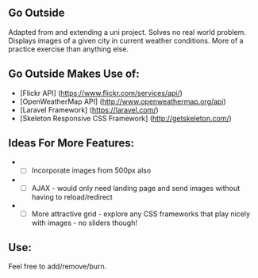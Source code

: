 ## Go Outside

Adapted from and extending a uni project. Solves no real world problem. Displays images of a given city in current weather conditions. 
More of a practice exercise than anything else.

## Go Outside Makes Use of:

* [Flickr API] (https://www.flickr.com/services/api/) 
* [OpenWeatherMap API] (http://www.openweathermap.org/api)
* [Laravel Framework] (https://laravel.com/)
* [Skeleton Responsive CSS Framework] (http://getskeleton.com/)

## Ideas For More Features:

* - [ ] Incorporate images from 500px also
* - [ ] AJAX - would only need landing page and send images without having to reload/redirect
* - [ ] More attractive grid - explore any CSS frameworks that play nicely with images - no sliders though!

## Use:

Feel free to add/remove/burn.
























